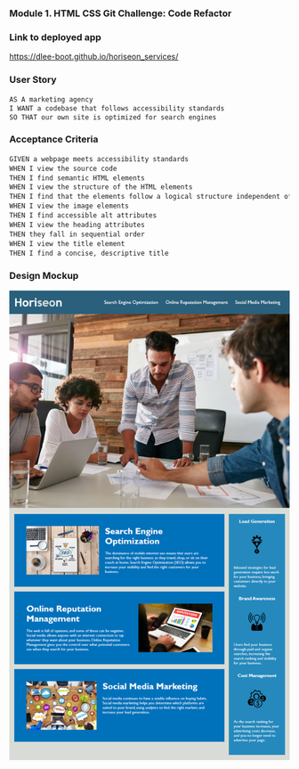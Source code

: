 ### Module 1. HTML CSS Git Challenge: Code Refactor

### Link to deployed app
https://dlee-boot.github.io/horiseon_services/

### User Story

```
AS A marketing agency
I WANT a codebase that follows accessibility standards
SO THAT our own site is optimized for search engines
```

### Acceptance Criteria

```markdown
GIVEN a webpage meets accessibility standards
WHEN I view the source code
THEN I find semantic HTML elements
WHEN I view the structure of the HTML elements
THEN I find that the elements follow a logical structure independent of styling and positioning
WHEN I view the image elements
THEN I find accessible alt attributes
WHEN I view the heading attributes
THEN they fall in sequential order
WHEN I view the title element
THEN I find a concise, descriptive title
```
### Design Mockup

![Design mockup](./mock-up.png)